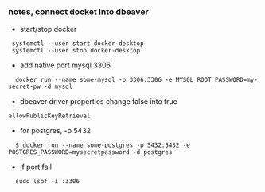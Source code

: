 ### notes, connect docket into dbeaver

- start/stop docker
```
 systemctl --user start docker-desktop
 systemctl --user stop docker-desktop

```

- add native port mysql 3306
```
  docker run --name some-mysql -p 3306:3306 -e MYSQL_ROOT_PASSWORD=my-secret-pw -d mysql
```

- dbeaver driver properties change false into true
```
allowPublicKeyRetrieval
```

- for postgres, -p 5432
```
  $ docker run --name some-postgres -p 5432:5432 -e POSTGRES_PASSWORD=mysecretpassword -d postgres

```

- if port fail
```
  sudo lsof -i :3306

```
